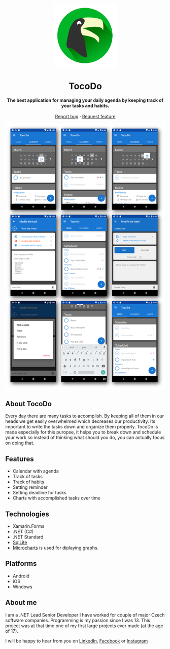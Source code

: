 <p align="center">
    <img src="https://raw.githubusercontent.com/SindelarPetr/TocoDo/master/TocoDo/TocoDo.Android/Resources/drawable/icon.png" alt="TocoDo logo" width="200" height="200">
</p>
<h1 align="center">TocoDo</h1>
<p align="center">
  <strong>The best application for managing your daily agenda by keeping track of your tasks and habits.
</strong>
  <br>
  <br>
  <a href="https://github.com/SindelarPetr/TocoDo/issues/new?template=bug_report.md">Report bug</a>
  ·
  <a href="https://github.com/SindelarPetr/TocoDo/issues/new?template=feature_request.md">Request feature</a>
</p>
<p align="center">
  <img src="https://raw.githubusercontent.com/SindelarPetr/TocoDo/master/Documentation/Images/Gallery.png" alt="App screenshots">
</p>

## About TocoDo
Every day there are many tasks to accomplish. By keeping all of them in our heads we get easily overwhelmed which decreases our productivity. Its important to write the tasks down and organize them properly. TocoDo is made especially for this puropse, it helps you to break down and schedule your work so instead of thinking what should you do, you can actually focus on doing that.

## Features
* Calendar with agenda
* Track of tasks
* Track of habits
* Setting reminder
* Setting deadline for tasks
* Charts with accomplished tasks over time

## Technologies
* Xamarin.Forms
* .NET (C#)
* .NET Standard
* [SqlLite](https://www.nuget.org/packages/sqlite-net-pcl/1.4.118)
* [Microcharts](https://www.nuget.org/packages/Microcharts.Forms/) is used for diplaying graphs.

## Platforms
* Android
* iOS
* Windows

## About me
I am a .NET Lead Senior Developer I have worked for couple of major Czech software companies. Programming is my passion since I was 13. This project was at that time one of my first large projects ever made (at the age of 17).

I will be happy to hear from you on [LinkedIn](https://www.linkedin.com/in/petr-sindelar), [Facebook](https://www.facebook.com/petr.sindelar) or [Instagram](https://www.instagram.com/petr_sindelar_official/)

